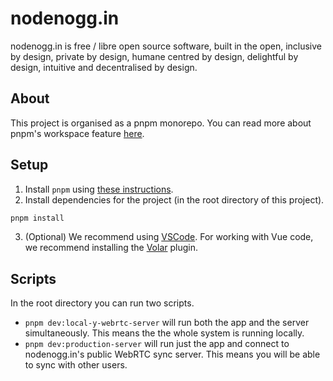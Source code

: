 # nodenogg.in

nodenogg.in is free / libre open source software, built in the open, inclusive by design, private by design, humane centred by design, delightful by design, intuitive and decentralised by design.

## About

This project is organised as a pnpm monorepo. You can read more about pnpm's workspace feature [here](https://pnpm.io/workspaces).

## Setup

1. Install `pnpm` using [these instructions](https://pnpm.io/installation).
2. Install dependencies for the project (in the root directory of this project).

```bash
pnpm install
```

3. (Optional) We recommend using [VSCode](https://code.visualstudio.com/). For working with Vue code, we recommend installing the [Volar](https://marketplace.visualstudio.com/items?itemName=Vue.volar) plugin.

## Scripts

In the root directory you can run two scripts.

- `pnpm dev:local-y-webrtc-server` will run both the app and the server simultaneously. This means the the whole system is running locally.
- `pnpm dev:production-server` will run just the app and connect to nodenogg.in's public WebRTC sync server. This means you will be able to sync with other users.
